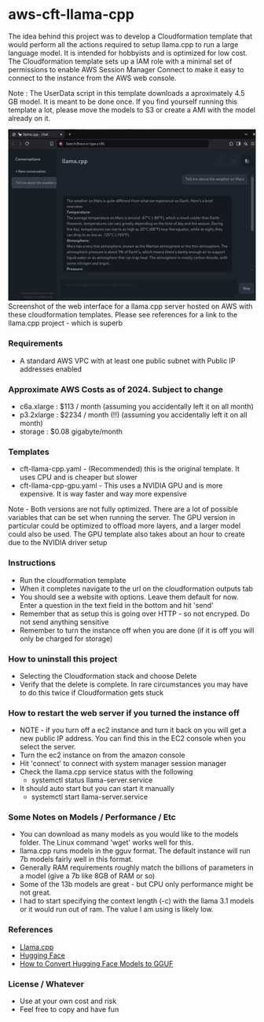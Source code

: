 # aws-cft-llama-cpp


The idea behind this project was to develop a Cloudformation template that would perform all the actions
required to setup llama.cpp to run a large language model. It is intended for hobbyists and is optimized for low cost.
The Cloudformation template sets up a IAM role with a minimal set of permissions to enable AWS Session Manager Connect 
to make it easy to connect to the instance from the AWS web console.

Note : The UserData script in this template downloads a aproximately 4.5 GB model. It is meant to be done once. If you 
find yourself running this template a lot, please move the models to S3 or create a AMI with the model already on it.

![screenshot](/screenshots/llama-cpp-web-ui.png "LLAMA.CPP Web UI")  
Screenshot of the web interface for a llama.cpp server hosted on AWS with these cloudformation templates.
Please see references for a link to the llama.cpp project - which is superb

### Requirements
- A standard AWS VPC with at least one public subnet with Public IP addresses enabled

### Approximate AWS Costs as of 2024. Subject to change
- c6a.xlarge : $113 / month (assuming you accidentally left it on all month)
- p3.2xlarge : $2234 / month (!!) (assuming you accidentally left it on all month)
- storage : $0.08 gigabyte/month

### Templates
- cft-llama-cpp.yaml - (Recommended) this is the original template. It uses CPU and is cheaper but slower
- cft-llama-cpp-gpu.yaml - This uses a NVIDIA GPU and is more expensive. It is way faster and way more expensive

Note - Both versions are not fully optimized. There are a lot of possible variables that can be set when 
running the server. The GPU version in particular could be optimized to offload more layers, and a larger model 
could also be used. The GPU template also takes about an hour to create due to the NVIDIA driver setup

### Instructions
- Run the cloudformation template
- When it completes navigate to the url on the cloudformation outputs tab
- You should see a website with options. Leave them default for now. Enter a question in the text field in the bottom and hit 'send'
- Remember that as setup this is going over HTTP - so not encryped. Do not send anything sensitive
- Remember to turn the instance off when you are done (if it is off you will only be charged for storage)

### How to uninstall this project
- Selecting the Cloudformation stack and choose Delete
- Verify that the delete is complete. In rare circumstances you may have to do this twice if Cloudformation gets stuck

### How to restart the web server if you turned the instance off
- NOTE - if you turn off a ec2 instance and turn it back on you will get a new public IP address. You can find this in the EC2 console when you select the server.
- Turn the ec2 instance on from the amazon console
- Hit 'connect' to connect with system manager session manager
- Check the llama.cpp service status with  the following
    - systemctl status llama-server.service
- It should auto start but you can start it manually
    - systemctl start llama-server.service

### Some Notes on Models / Performance / Etc
- You can download as many models as you would like to the models folder. The Linux command 'wget' works well for this.
- llama.cpp runs models in the gguv format. The default instance will run 7b models fairly well in this format.
- Generally RAM requirements roughly match the billions of parameters in a model (give a 7b like 8GB of RAM or so)
- Some of the 13b models are great - but CPU only performance might be not great.
- I had to start specifying the context length (-c) with the llama 3.1 models or it would run out of ram. 
The value I am using is likely low.

### References
- [Llama.cpp](https://github.com/ggerganov/llama.cpp)
- [Hugging Face](https://huggingface.co/)
- [How to Convert Hugging Face Models to GGUF](https://github.com/ggerganov/llama.cpp/discussions/2948)


### License / Whatever
- Use at your own cost and risk
- Feel free to copy and have fun


